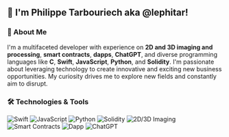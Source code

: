 ## 👋 I'm Philippe Tarbouriech aka @lephitar!

### 🌟 About Me

I'm a multifaceted developer with experience on **2D and 3D imaging and processing**, **smart contracts**, **dapps**, **ChatGPT**, and diverse programming languages like **C**, **Swift**, **JavaScript**, **Python**, and **Solidity**. I'm passionate about leveraging technology to create innovative and exciting new business opportunities. My curiosity drives me to explore new fields and constantly aim to disrupt.

### 🛠️ Technologies & Tools

![Swift](https://img.shields.io/badge/-Swift-FA7343?style=flat&logo=swift&logoColor=white)
![JavaScript](https://img.shields.io/badge/-JavaScript-F7DF1E?style=flat&logo=javascript&logoColor=black)
![Python](https://img.shields.io/badge/-Python-3776AB?style=flat&logo=python&logoColor=white)
![Solidity](https://img.shields.io/badge/-Solidity-363636?style=flat&logo=solidity&logoColor=white)
![2D/3D Imaging](https://img.shields.io/badge/-2D%2F3D%20Imaging-FF9E0F?style=flat&logoColor=white)
![Smart Contracts](https://img.shields.io/badge/-Smart%20Contracts-3C3C3D?style=flat&logoColor=white)
![Dapp](https://img.shields.io/badge/-DApps-5A5A5A?style=flat&logoColor=white)
![ChatGPT](https://img.shields.io/badge/-ChatGPT-0099FF?style=flat&logoColor=white)

<!--
**lephitar/lephitar** is a ✨ _special_ ✨ repository because its `README.md` (this file) appears on your GitHub profile.

Here are some ideas to get you started:

- 🔭 I’m currently working on ...
- 🌱 I’m currently learning ...
- 👯 I’m looking to collaborate on ...
- 🤔 I’m looking for help with ...
- 💬 Ask me about ...
- 📫 How to reach me: ...
- 😄 Pronouns: ...
- ⚡ Fun fact: ...
-->
